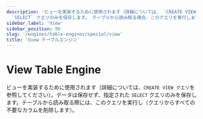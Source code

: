 ```yaml
---
description: 'ビューを実装するために使用されます（詳細については、 `CREATE VIEW クエリ` を参照してください）。データを保存せず、指定された
  `SELECT` クエリのみを保存します。 テーブルから読み取る場合、このクエリを実行します（クエリから不要な列をすべて削除します）。'
sidebar_label: 'View'
sidebar_position: 90
slug: '/engines/table-engines/special/view'
title: 'View テーブルエンジン'
---
```





# View Table Engine

ビューを実装するために使用されます（詳細については、`CREATE VIEW クエリ`を参照してください）。データは保存せず、指定された `SELECT` クエリのみを保存します。テーブルから読み取る際には、このクエリを実行し（クエリからすべての不要なカラムを削除します）。
